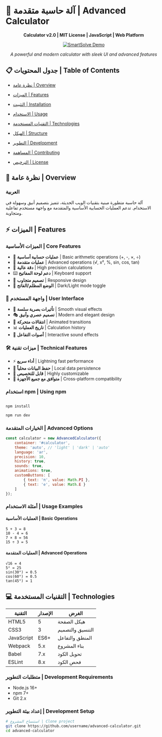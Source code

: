 # 🧮 آلة حاسبة متقدمة | Advanced Calculator

<div align="center">

**Calculator v2.0 | MIT License | JavaScript | Web Platform**

<a href="https://smart-solve.vercel.app/" target="_blank" rel="noopener noreferrer">
  <img src="https://img.shields.io/badge/🧮_SmartSolve_Demo-4ECDC4?style=for-the-badge&logoColor=white" alt="SmartSolve Demo" />
</a>


*A powerful and modern calculator with sleek UI and advanced features*

</div>

## 📋 جدول المحتويات | Table of Contents

- [نظرة عامة | Overview](#نظرة-عامة--overview)
- [الميزات | Features](#الميزات--features)
- [التثبيت | Installation](#التثبيت--installation)
- [الاستخدام | Usage](#الاستخدام--usage)

- [التقنيات المستخدمة | Technologies](#التقنيات-المستخدمة--technologies)
- [الهيكل | Structure](#الهيكل--structure)
- [التطوير | Development](#التطوير--development)
- [المساهمة | Contributing](#المساهمة--contributing)
- [الترخيص | License](#الترخيص--license)

## 🌟 نظرة عامة | Overview

### العربية
آلة حاسبة متطورة مبنية بتقنيات الويب الحديثة، تتميز بتصميم أنيق وسهولة في الاستخدام. تدعم العمليات الحسابية الأساسية والمتقدمة مع واجهة مستخدم تفاعلية ومتجاوبة.



## ⚡ الميزات | Features

### الميزات الأساسية | Core Features
- 🧮 **عمليات حسابية أساسية** | Basic arithmetic operations (+, -, ×, ÷)
- 📐 **عمليات متقدمة** | Advanced operations (√, x², %, sin, cos, tan)
- 🎯 **دقة عالية** | High precision calculations
- ⌨️ **دعم لوحة المفاتيح** | Keyboard support
- 📱 **تصميم متجاوب** | Responsive design
- 🌙 **الوضع المظلم/الفاتح** | Dark/Light mode toggle

### 🎨 واجهة المستخدم | User Interface
- 💫 **تأثيرات بصرية سلسة** | Smooth visual effects
- 🎭 **تصميم عصري وأنيق** | Modern and elegant design
- 🔄 **انتقالات متحركة** | Animated transitions
- 📊 **تاريخ العمليات** | Calculation history
- 🎪 **أصوات التفاعل** | Interactive sound effects

### 🛠️ ميزات تقنية | Technical Features
- ⚡ **أداء سريع** | Lightning fast performance
- 💾 **حفظ البيانات محلياً** | Local data persistence
- 🔧 **قابل للتخصيص** | Highly customizable
- 📱 **متوافق مع جميع الأجهزة** | Cross-platform compatibility



### استخدام npm | Using npm
```bash

npm install

npm run dev

```



### الخيارات المتقدمة | Advanced Options

```javascript
const calculator = new AdvancedCalculator({
    container: '#calculator',
    theme: 'auto', // 'light' | 'dark' | 'auto'
    language: 'ar', 
    precision: 10,
    history: true,
    sounds: true,
    animations: true,
    customButtons: [
        { text: 'π', value: Math.PI },
        { text: 'e', value: Math.E }
    ]
});
```

### أمثلة الاستخدام | Usage Examples

#### العمليات الأساسية | Basic Operations
```
5 + 3 = 8
10 - 4 = 6
7 × 8 = 56
15 ÷ 3 = 5
```

#### العمليات المتقدمة | Advanced Operations
```
√16 = 4
5² = 25
sin(30°) = 0.5
cos(60°) = 0.5
tan(45°) = 1
```



## 💻 التقنيات المستخدمة | Technologies

<div align="center">

| التقنية | الإصدار | الغرض |
|---------|---------|-------|
| HTML5 | 5 | هيكل الصفحة |
| CSS3 | 3 | التنسيق والتصميم |
| JavaScript | ES6+ | المنطق والتفاعل |
| Webpack | 5.x | بناء المشروع |
| Babel | 7.x | تحويل الكود |
| ESLint | 8.x | فحص الكود |

</div>



### متطلبات التطوير | Development Requirements

- Node.js 16+
- npm 7+
- Git 2.x

### إعداد بيئة التطوير | Development Setup

```bash
# استنساخ المشروع | Clone project
git clone https://github.com/username/advanced-calculator.git
cd advanced-calculator
